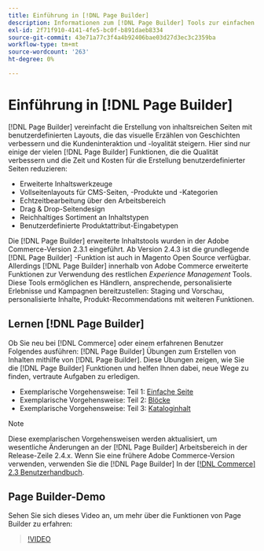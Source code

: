 ```yaml
---
title: Einführung in [!DNL Page Builder]
description: Informationen zum [!DNL Page Builder] Tools zur einfachen Inhaltserstellung in Adobe Commerce und Magento Open Source.
exl-id: 2f71f910-4141-4fe5-bc0f-b891daeb8334
source-git-commit: 43e71a77c3f4a4b92406bae03d27d3ec3c2359ba
workflow-type: tm+mt
source-wordcount: '263'
ht-degree: 0%

---
```


# Einführung in [!DNL Page Builder]

[!DNL Page Builder] vereinfacht die Erstellung von inhaltsreichen Seiten mit benutzerdefinierten Layouts, die das visuelle Erzählen von Geschichten verbessern und die Kundeninteraktion und -loyalität steigern. Hier sind nur einige der vielen [!DNL Page Builder] Funktionen, die die Qualität verbessern und die Zeit und Kosten für die Erstellung benutzerdefinierter Seiten reduzieren:

- Erweiterte Inhaltswerkzeuge
- Vollseitenlayouts für CMS-Seiten, -Produkte und -Kategorien
- Echtzeitbearbeitung über den Arbeitsbereich
- Drag &amp; Drop-Seitendesign
- Reichhaltiges Sortiment an Inhaltstypen
- Benutzerdefinierte Produktattribut-Eingabetypen

Die [!DNL Page Builder] erweiterte Inhaltstools wurden in der Adobe Commerce-Version 2.3.1 eingeführt. Ab Version 2.4.3 ist die grundlegende [!DNL Page Builder] -Funktion ist auch in Magento Open Source verfügbar. Allerdings [!DNL Page Builder] innerhalb von Adobe Commerce erweiterte Funktionen zur Verwendung des restlichen _Experience Management_ Tools. Diese Tools ermöglichen es Händlern, ansprechende, personalisierte Erlebnisse und Kampagnen bereitzustellen: Staging und Vorschau, personalisierte Inhalte, Produkt-Recommendations mit weiteren Funktionen.

## Lernen [!DNL Page Builder]

Ob Sie neu bei [!DNL Commerce] oder einem erfahrenen Benutzer Folgendes ausführen: [!DNL Page Builder] Übungen zum Erstellen von Inhalten mithilfe von [!DNL Page Builder]. Diese Übungen zeigen, wie Sie die [!DNL Page Builder] Funktionen und helfen Ihnen dabei, neue Wege zu finden, vertraute Aufgaben zu erledigen.

- Exemplarische Vorgehensweise: Teil 1: [Einfache Seite](1-simple-page.md)
- Exemplarische Vorgehensweise: Teil 2: [Blöcke](2-blocks.md)
- Exemplarische Vorgehensweise: Teil 3: [Kataloginhalt](3-catalog-content.md)

>[!NOTE]
>
>Diese exemplarischen Vorgehensweisen werden aktualisiert, um wesentliche Änderungen an der [!DNL Page Builder] Arbeitsbereich in der Release-Zeile 2.4.x. Wenn Sie eine frühere Adobe Commerce-Version verwenden, verwenden Sie die [!DNL Page Builder] In der [[!DNL Commerce] 2.3 Benutzerhandbuch](https://docs.magento.com/user-guide/v2.3/cms/page-builder-learn.html).

## Page Builder-Demo

Sehen Sie sich dieses Video an, um mehr über die Funktionen von Page Builder zu erfahren:

>[!VIDEO](https://video.tv.adobe.com/v/343781?quality=12)